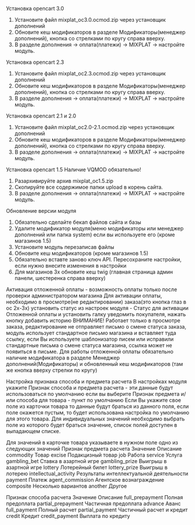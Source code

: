 Установка opencart 3.0
1) Установите файл mixplat_oc3.0.ocmod.zip через установщик дополнений
2) Обновите кеш модификаторов в разделе Модификаторы(менеджер дополнений), кнопка со стрелками по кругу справа вверху.
3) В разделе дополнения -> оплата(платежи) -> MIXPLAT -> настройте модуль.

Установка opencart 2.3
1) Установите файл mixplat_oc2.3.ocmod.zip через установщик дополнений
2) Обновите кеш модификаторов в разделе Модификаторы(менеджер дополнений), кнопка со стрелками по кругу справа вверху.
3) В разделе дополнения -> оплата(платежи) -> MIXPLAT -> настройте модуль.

Установка opencart 2.1 и 2.0
1) Установите файл mixplat_oc2.0-2.1.ocmod.zip через установщик дополнений
2) Обновите кеш модификаторов в разделе Модификаторы(менеджер дополнений), кнопка со стрелками по кругу справа вверху.
3) В разделе дополнения -> оплата(платежи) -> MIXPLAT -> настройте модуль.

Установка opencart 1.5
Наличие VQMOD обязательно!
1) Разархивируйте архив mixplat_oc1.5.zip
2) Скопируйте все содержимое папки upload в корень сайта.
3) В разделе дополнения -> оплата(платежи) -> MIXPLAT -> настройте модуль.

Обновление версии модуля

1) Обязательно сделайте бекап файлов сайта и базы
2) Удалите модификатор модуля(меню модификаторы или менеджер дополнений или папка system) если вы используете его (кроме магазинов 1.5)
3) Установите модуль перезаписав файлы
4) Обновите кеш модификаторов (кроме магазинов 1.5)
5) Обязательно вставте заново ключ API. Пересохраните настройки, если нужно внесите изменения в настройки
6) Для магазинов 3х обновите кеш twig (главная страница админ панели, шестеренка справа вверху)


Активация отложенной оплаты - возможность оплаты только после проверки администратором магазина
Для активации оплаты, необходимо в просмотре(не редактировании) заказа(это кнопка глаз в oc 2х-3х) установить статус из настроек модуля - Статус для активации Отложенной оплаты и установить галку уведомить покупателя, нажать кнопку добавить историю
ВНИМАНИЕ! Работает только в просмотре заказа, редактирование не отправляет письмо о смене статуса заказа, модуль использует стандартное письмо магазина и вставляет туда ссылку, если Вы используете шаблонизатор писем или исправили стандартные письма о смене статуса магазина, ссылка может не появиться в письме.
Для работы отложенной оплаты обязательно наличие модификатора в разделе Менеджер дополнений(Модификаторы) и обновленный кеш модификаторов (там же кнопка вверху стрелки по кругу)


Настройка признака способа и предмета расчета
В настройках модуля укажите Признак способа и предмета расчета - эти данные будут использоваться по умолчанию если вы выберите Признак предмета и/или способа для товара - пункт по умолчанию
Если Вы укажите свое поле из карточки товара то данные будут браться из данного поля, если поле окажется пустым, то будет использована настройка по умолчанию для этого товара.
Для индивидуальных значений необходимо выбрать поле из которого будет браться значение, список полей доступен в выпадающем списке.

Для значений в карточке товара указываете в нужном поле одно из следующих значений
Признак предмета расчета
Значение 	            Описание
commodity 	            Товар
excise 	                Подакцизный товар
job 	                Работа
service 	            Услуга
gambling_bet 	        Ставка в азартной игре
gambling_prize      	Выигрыш в азартной игре
lottery 	            Лотерейный билет
lottery_prize 	        Выигрыш в лотерею
intellectual_activity 	Результаты интеллектуальной деятельности
payment 	            Платеж
agent_commission 	    Агентское вознаграждение
composite 	            Несколько вариантов
another 	            Другое

 
Признак способа расчета
Значение 	           Описание
full_prepayment 	   Полная предоплата
partial_prepayment 	   Частичная предоплата
advance 	           Аванс
full_payment 	       Полный расчет
partial_payment 	   Частичный расчет и кредит
credit 	               Кредит
credit_payment 	       Выплата по кредиту